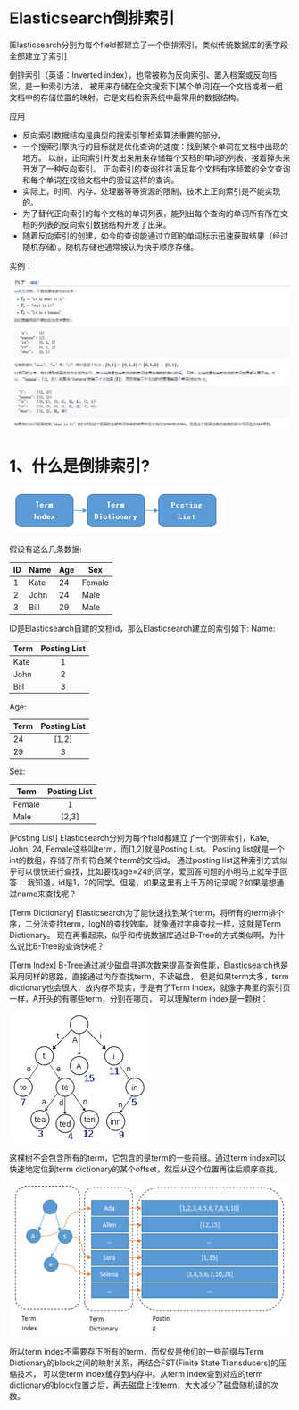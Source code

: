 # Elasticsearch倒排索引


[Elasticsearch分别为每个field都建立了一个倒排索引，类似传统数据库的表字段全部建立了索引]

倒排索引（英语：Inverted index），也常被称为反向索引、置入档案或反向档案，是一种索引方法，
被用来存储在全文搜索下[某个单词]在一个文档或者一组文档中的存储位置的映射。它是文档检索系统中最常用的数据结构。

应用
- 反向索引数据结构是典型的搜索引擎检索算法重要的部分。
- 一个搜索引擎执行的目标就是优化查询的速度：找到某个单词在文档中出现的地方。
以前，正向索引开发出来用来存储每个文档的单词的列表，接着掉头来开发了一种反向索引。
正向索引的查询往往满足每个文档有序频繁的全文查询和每个单词在校验文档中的验证这样的查询。
- 实际上，时间、内存、处理器等等资源的限制，技术上正向索引是不能实现的。
- 为了替代正向索引的每个文档的单词列表，能列出每个查询的单词所有所在文档的列表的反向索引数据结构开发了出来。
- 随着反向索引的创建，如今的查询能通过立即的单词标示迅速获取结果（经过随机存储）。随机存储也通常被认为快于顺序存储。

实例：

![倒排索引1](../../pic/倒排索引1.png)

# 1、什么是倒排索引?

![倒排索引2](../../pic/倒排索引2.png)

假设有这么几条数据:

| ID | Name | Age | Sex |
| --- | --- | --- | --- | 
| 1 | Kate         | 24 | Female |
| 2 | John         | 24 | Male |
| 3 | Bill         | 29 | Male |

ID是Elasticsearch自建的文档id，那么Elasticsearch建立的索引如下:
Name:

| Term | Posting List |
| --- |:----:|
| Kate | 1 |
| John | 2 |
| Bill | 3 |

Age:

| Term | Posting List |
| --- |:----:|
| 24 | [1,2] |
| 29 | 3 |

Sex:

| Term | Posting List |
| --- |:----:|
| Female | 1 |
| Male | [2,3] |

[Posting List]
Elasticsearch分别为每个field都建立了一个倒排索引，Kate, John, 24, Female这些叫term，而[1,2]就是Posting List。
Posting list就是一个int的数组，存储了所有符合某个term的文档id。
通过posting list这种索引方式似乎可以很快进行查找，比如要找age=24的同学，爱回答问题的小明马上就举手回答：
我知道，id是1，2的同学。但是，如果这里有上千万的记录呢？如果是想通过name来查找呢？

[Term Dictionary]
Elasticsearch为了能快速找到某个term，将所有的term排个序，二分法查找term，logN的查找效率，就像通过字典查找一样，这就是Term Dictionary。
现在再看起来，似乎和传统数据库通过B-Tree的方式类似啊，为什么说比B-Tree的查询快呢？

[Term Index]
B-Tree通过减少磁盘寻道次数来提高查询性能，Elasticsearch也是采用同样的思路，直接通过内存查找term，不读磁盘，
但是如果term太多，term dictionary也会很大，放内存不现实，于是有了Term Index，就像字典里的索引页一样，A开头的有哪些term，分别在哪页，
可以理解term index是一颗树：

![倒排索引3](../../pic/倒排索引3.png)

这棵树不会包含所有的term，它包含的是term的一些前缀。通过term index可以快速地定位到term dictionary的某个offset，然后从这个位置再往后顺序查找。

![倒排索引4](../../pic/倒排索引4.png)

所以term index不需要存下所有的term，而仅仅是他们的一些前缀与Term Dictionary的block之间的映射关系，再结合FST(Finite State Transducers)的压缩技术，
可以使term index缓存到内存中。从term index查到对应的term dictionary的block位置之后，再去磁盘上找term，大大减少了磁盘随机读的次数。